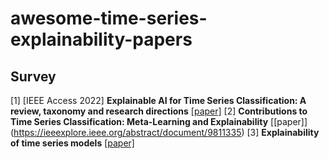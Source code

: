 # awesome-time-series-explainability-papers


## Survey
[1] [IEEE Access 2022] **Explainable AI for Time Series Classification: A review, taxonomy and research directions** [[paper]](https://ieeexplore.ieee.org/abstract/document/9895252)
[2] **Contributions to Time Series Classification: Meta-Learning and Explainability** [[paper]] (https://ieeexplore.ieee.org/abstract/document/9811335)
[3] **Explainability of time series models** [[paper]](https://www.theseus.fi/handle/10024/788587)
